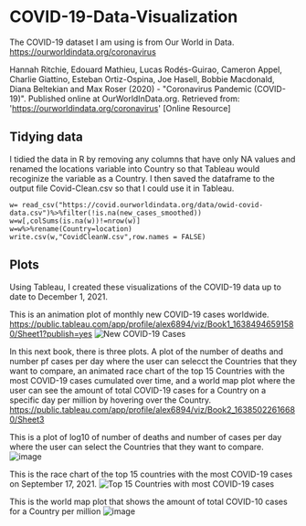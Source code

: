 # COVID-19-Data-Visualization

The COVID-19 dataset I am using is from Our World in Data. https://ourworldindata.org/coronavirus  

Hannah Ritchie, Edouard Mathieu, Lucas Rodés-Guirao, Cameron Appel, Charlie Giattino, Esteban Ortiz-Ospina, Joe Hasell, Bobbie Macdonald, Diana Beltekian and Max Roser (2020) - "Coronavirus Pandemic (COVID-19)". Published online at OurWorldInData.org. Retrieved from: 'https://ourworldindata.org/coronavirus' [Online Resource]

## Tidying data

I tidied the data in R by removing any columns that have only NA values and renamed the locations variable into Country so that Tableau would recoginize the variable as a Country. I then saved the dataframe to the output file Covid-Clean.csv so that I could use it in Tableau.  

```
w= read_csv("https://covid.ourworldindata.org/data/owid-covid-data.csv")%>%filter(!is.na(new_cases_smoothed))
w=w[,colSums(is.na(w))!=nrow(w)]
w=w%>%rename(Country=location)
write.csv(w,"CovidCleanW.csv",row.names = FALSE)
```
## Plots
Using Tableau, I created these visualizations of the COVID-19 data up to date to December 1, 2021.

This is an animation plot of monthly new COVID-19 cases worldwide. https://public.tableau.com/app/profile/alex6894/viz/Book1_16384946591580/Sheet1?publish=yes
![New COVID-19 Cases](https://user-images.githubusercontent.com/95319198/148664590-3143a16a-668c-4fad-8e82-21f72ca7a442.gif)


In this next book, there is three plots. A plot of the number of deaths and number pf cases per day where the user can selecct the Countries that they want to compare, an animated race chart of the top 15 Countries with the most COVID-19 cases cumulated over time, and a world map plot where the user can see the amount of total COVID-19 cases for a Country on a specific day per million by hovering over the Country. https://public.tableau.com/app/profile/alex6894/viz/Book2_16385022616680/Sheet3

This is a plot of log10 of number of deaths and number of cases per day where the user can select the Countries that they want to compare.
![image](https://user-images.githubusercontent.com/95319198/144782576-5239868e-f532-464b-b870-33e753c296cf.png)  

This is the race chart of the top 15 countries with the most COVID-19 cases on September 17, 2021.
![Top 15 Countries with most COVID-19 cases](https://user-images.githubusercontent.com/95319198/148664595-f3b7d6d2-b653-46e4-af7a-2c173e602a05.gif)

This is the world map plot that shows the amount of total COVID-10 cases for a Country per million
![image](https://user-images.githubusercontent.com/95319198/144782357-1ab6181a-dfae-40fb-9a1a-e5cc0b3c08bf.png)

